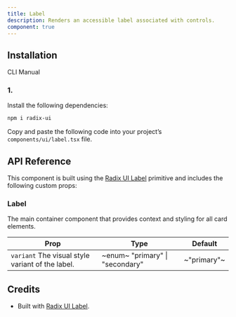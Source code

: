 ```yaml
---
title: Label
description: Renders an accessible label associated with controls.
component: true
---
```


## Installation

  CLI
  Manual

### 1. 
Install the following dependencies:

```bash
npm i radix-ui
```

Copy and paste the following code into your project’s `components/ui/label.tsx` file.

## API Reference

This component is built using the [Radix UI Label](https://www.radix-ui.com/primitives/docs/components/label) primitive and includes the following custom props:

### Label

The main container component that provides context and styling for all card elements.

| **Prop**                                                                    | **Type**                                                     | **Default** |
| --------------------------------------------------------------------------- | ------------------------------------------------------------ | ----------- |
| `variant` The visual style variant of the label. | ~enum~  "primary" \| "secondary"  | ~"primary"~ |

## Credits

- Built with [Radix UI Label](https://www.radix-ui.com/primitives/docs/components/label).